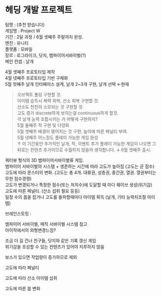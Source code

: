 # 헤딩 개발 프로젝트

팀명 :   (추천 받습니다)   
게임명 :   Project W   
기간 :   2달 과정 / 6월 셋째주 주말까지 완성.   
엔진 :   유니티   
플랫폼 :   모바일   
장르 : 로그라이크, 닷지, 뱀파이어서바이벌(?)   
메인 컨셉 : 날개   

4월 셋째주 프로토타입 제작   
4월 넷째주 프로토타입 기반 구체화   
5월 첫째주 날개 인터페이스 설계, 날개 2~3개 구현, 날개 선택 ←현재   
> 오브젝트 풀링 구현할 것.   
> 아이템 습득시 체력 회복, 산소 회복 구현할 것.   
> 산소도 천천히 소모되는 것 구현할 것.   
> 고도 증가 discrete하게 보이는걸 continuous하게 할것.   
> 각 날개 능력 조합시키는 거 어떻게 구현하지?   
5월 둘째주 적 구현 및 다양화   
5월 셋째주 배경이 멀어지는 것 구현, 높이에 따른 페널티 부여.   
5월 넷째주 어느정도 플레이 가능한 게임 완성   
↑
이 기간동안 추가적인 날개, 적, 이벤트 추가
플레이 가능한 게임이 나오면
그 뒤로는 컨텐츠 추가이므로 수월하지 않을까 생각합니다.
↓
6월 셋째주 출시. 

쿼터뷰 형식의 3D 뱀파이어서바이벌류 게임.   
뱀파이어 서바이벌의 시스템 + 생존하는 시간에 따라 고도가 높아짐 (고도는 곧 점수)   
고도에 따라 몬스터의 변화. (고도는 총 4개. 대류권, 성층권, 중간권, 열권. 열권부터는 무한 점수경쟁)   
고도가 변경되거나 특정한 점수(또는 처치수)에 도달할 때 마다 웨이브 생성(위기감)   
고도에 따른 페널티. (산소 섭취 필요 등등)   
일정 수의 몹을 잡거나 고도를 돌파할때마다 아이템 획득 (날개, 기타 능력치조절 아이템)   


브레인스토밍 :

뱀파이어 서바이벌, 매직 서바이벌 시스템 참고   
아이작에서의 외형변경느낌?   

조금 더 길 건너 친구들, 닷지와 같은 기록 갱신 게임   
위기감을 조성할 수 있는 컨텐츠가 있어야 지루하지 않음   

보스가 있으면 작업량이 증가하므로 제외   

고도에 따라 페널티   

고도에 따라 산소 아이템 섭취   

고도에 따른 몹 변화   

